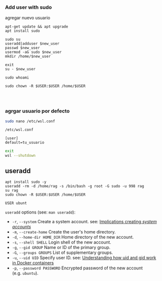 ### Add user with sudo



agregar nuevo usuario
```
apt-get update && apt upgrade
apt install sudo 

sudo su
useradd|adduser $new_user
passwd $new_user
usermod -aG sudo $new_user
mkdir /home/$new_user

exit
su - $new_user

sudo whoami

sudo chown -R $USER:$USER /home/$USER




```

### agrgar usuario por defecto
```sh
sudo nano /etc/wsl.conf
```

`/etc/wsl.conf`
```
[user]
default=tu_usuario
```

```bash
exit
wsl --shutdown
```


## useradd
```
apt install sudo -y
useradd -rm -d /home/rag -s /bin/bash -g root -G sudo -u 998 rag
su rag
sudo chown -R $USER:$USER /home/$USER

USER ubunt
```

`useradd` options (see: `man useradd`):
- `-r`, `--system` Create a system account. see: [Implications creating _system accounts_](https://unix.stackexchange.com/q/213101/21471)
- `-m`, `--create-home` Create the user's home directory.
- `-d`, `--home-dir HOME_DIR` Home directory of the new account.
- `-s`, `--shell SHELL` Login shell of the new account.
- `-g`, `--gid GROUP` Name or ID of the primary group.
- `-G`, `--groups GROUPS` List of supplementary groups.
- `-u`, `--uid UID` Specify user ID. see: [Understanding how uid and gid work in Docker containers](https://medium.com/@mccode/understanding-how-uid-and-gid-work-in-docker-containers-c37a01d01cf)
- `-p`, `--password PASSWORD` Encrypted password of the new account (e.g. `ubuntu`).
